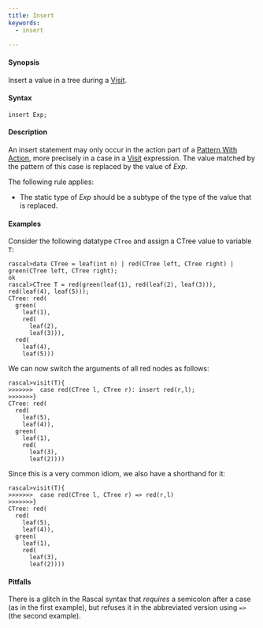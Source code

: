 ```yaml
---
title: Insert
keywords:
  - insert

---
```


#### Synopsis

Insert a value in a tree during a [Visit](../../../Rascal/Statements/Visit).

#### Syntax

`insert Exp;`

#### Description

An insert statement may only occur in the action part of a [Pattern With Action](../../../Rascal/Expressions/Visit/PatternWithAction), more precisely in
a case in a [Visit](../../../Rascal/Expressions/Visit) expression. The value matched by the pattern of this case is replaced by the value of _Exp_.

The following rule applies:

*  The static type of _Exp_ should be a subtype of the type of the value that is replaced.

#### Examples

Consider the following datatype `CTree` and assign a CTree value to variable `T`:

```rascal-shell 
rascal>data CTree = leaf(int n) | red(CTree left, CTree right) | green(CTree left, CTree right);
ok
rascal>CTree T = red(green(leaf(1), red(leaf(2), leaf(3))), red(leaf(4), leaf(5)));
CTree: red(
  green(
    leaf(1),
    red(
      leaf(2),
      leaf(3))),
  red(
    leaf(4),
    leaf(5)))
```
We can now switch the arguments of all red nodes as follows:

```rascal-shell ,continue
rascal>visit(T){
>>>>>>>  case red(CTree l, CTree r): insert red(r,l);
>>>>>>>}
CTree: red(
  red(
    leaf(5),
    leaf(4)),
  green(
    leaf(1),
    red(
      leaf(3),
      leaf(2))))
```
Since this is a very common idiom, we also have a shorthand for it:

```rascal-shell ,continue
rascal>visit(T){
>>>>>>>  case red(CTree l, CTree r) => red(r,l)
>>>>>>>}
CTree: red(
  red(
    leaf(5),
    leaf(4)),
  green(
    leaf(1),
    red(
      leaf(3),
      leaf(2))))
```

#### Pitfalls

There is a glitch in the Rascal syntax that _requires_ a semicolon after a case (as in the first example),
but refuses it in the abbreviated version using `=>` (the second example).

